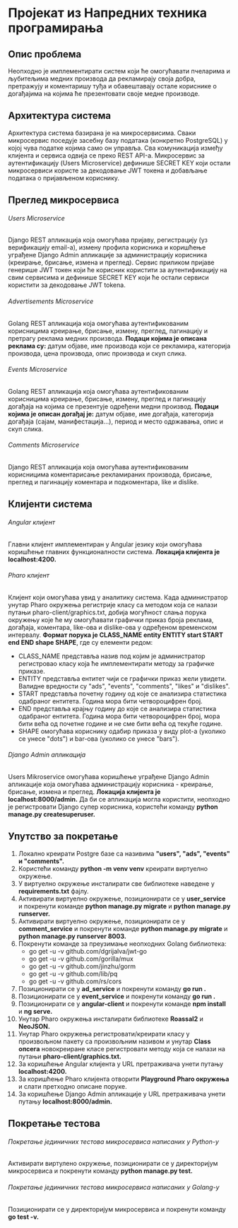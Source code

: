 # Пројекат из Напредних техника програмирања

## Опис проблема
Неопходно је имплементирати систем који ће омогућавати пчеларима и љубитељима медних производа да рекламирају своја добра, претражују и коментаришу туђа и обавештавају остале кориснике о догађајима на којима ће презентовати своје медне производе.

## Архитектура система
Архитектура система базирана је на микросервисима. Сваки микросервис поседује засебну базу података (конкретно PostgreSQL) у којој чува податке којима само он управља. Сва комуникација између клијента и сервиса одвија се преко REST API-а. Микросервис за аутентификацију (Users Microservice) дефинише SECRET KEY који остали микросервиси користе за декодовање JWT токена и добављање података о пријављеном кориснику.

## Преглед микросервиса

###### Users Microservice
Django REST апликација која омогућава пријаву, регистрацију (уз верификацију email-а), измену профила корисника и коришћење уграђене Django Admin апликације за администрацију корисника (креирање, брисање, измена и преглед). Сервис приликом пријаве генерише JWT токен који ће корисник користити за аутентификацију на свим сервисима и дефинише SECRET KEY који ће остали сервиси користити за декодовање JWT tokena.

###### Advertisements Microservice
Golang REST апликација која омогућава аутентификованим корисницима креирање, брисање, измену, преглед, пагинацију и претрагу реклама медних производа. **Подаци којима је описана реклама су:** датум објаве, име производа који се рекламира, категорија производа, цена производа, опис производа и скуп слика.

###### Events Microservice
Golang REST апликација која омогућава аутентификованим корисницима креирање, брисање, измену, преглед и пагинацију догађаја на којима се презентује одређени медни производ. **Подаци којима је описан догађај је:** датум објаве, име догађаја, категорија догађаја (сајам, манифестација...), период и место одржавања, опис и скуп слика.

###### Comments Microservice
Django REST апликација која омогућава аутентификованим корисницима коментарисање рекламираних производа, брисање, преглед и пагинацију коментара и подкоментара, like и dislike.

## Клијенти система

###### Angular клијент
Главни клијент имплементиран у Angular језику који омогућава коришћење главних функционалности система. **Локација клијента је localhost:4200.**

###### Pharo клијент
Клијент који омогућава увид у аналитику система. Када администратор унутар Pharo окружења регистријe класу са методом која се налази путањи pharo-client/graphics.txt, добија могућност слања порука окружењу које ће му омогућавати графички приказ броја реклама, догађаја, коментара, like-ова и dislike-ова у одређеном временском интервалу. **Формат порука је CLASS_NAME entity ENTITY start START end END shape SHAPE**, где су елементи редом:
- CLASS_NAME представља назив под којим је администратор регистровао класу која ће имплементирати методу за графичке приказе.
- ENTITY представља ентитет чији се графички приказ жели увидети. Валидне вредности су "ads", "events", "comments", "likes" и "dislikes".
- START представља почетну годину од које се анализира статистика одабраног ентитета. Година мора бити четвороцифрен број.
- END представља крајњу годину до које се анализира статистика одабраног ентитета. Година мора бити четвороцифрен број, мора бити већа од почетне године и не сме бити већа од текуће године.
- SHAPE омогућава кориснику одабир приказа у виду plot-а (уколико се унесе "dots") и bar-ова (уколико се унесе "bars").

###### Django Admin апликација
Users Mikroservice омогућава коришћење уграђене Django Admin апликације која омогућава администрацију корисника - креирање, брисање, измена и преглед. **Локација клијента је localhost:8000/admin.** Да би се апликација могла користити, неопходно је регистровати Django супер корисника, користећи команду **python manage.py createsuperuser.**

## Упутство за покретање
1. Локално креирати Postgre базе са називима **"users", "ads", "events" и "comments".**
2. Користећи команду **python -m venv venv** креирати виртуелно окружење.
3. У виртуелно окружење инсталирати све библиотеке наведене у **requirements.txt** фајлу.
4. Активирати виртуелно окружење, позиционирати се у **user_service** и покренути команде **python manage.py migrate** и **python manage.py runserver.**
5. Активирати виртуелно окружење, позиционирати се у **comment_service** и покренути команде **python manage.py migrate** и **python manage.py runserver 8003.**
6. Покренути команде за преузимање неопходних Golang библиотека:
    - go get -u -v github.com/dgrijalva/jwt-go
    - go get -u -v github.com/gorilla/mux
    - go get -u -v github.com/jinzhu/gorm
    - go get -u -v github.com/lib/pq
    - go get -u -v github.com/rs/cors
7. Позиционирати се у **ad_service** и покренути команду **go run .**
8. Позиционирати се у **event_service** и покренути команду **go run .**
9. Позиционирати се у **angular-client** и покренути команде **npm install** и **ng serve.**
10. Унутар Pharo окружења инсталирати библиотеке **Roassal2** и **NeoJSON.**
11. Унутар Pharo окружења регистровати/креирати класу у произвољном пакету са произвољним називом и унутар **Class опсега** новокреиране класе регистровати методу која се налази на путањи **pharo-client/graphics.txt.**
12. За коришћење Angular клијента у URL претраживача унети путању **localhost:4200.**
13. За коришћење Pharo клијента отворити **Playground Pharo окружења** и слати претходно описане поруке.
14. За коришћење Django Admin апликације у URL претраживача унети путању **localhost:8000/admin.**

## Покретање тестова

###### Покретање јединичних тестова микросервиса написаних у Python-у
Активирати виртулено окружење, позиционирати се у директоријум микросервиса и покренути команду **python manage.py test.**

###### Покретање јединичних тестова микросервиса написаних у Golang-у
Позиционирати се у директоријум микросервиса и покренути команду **go test -v.**
